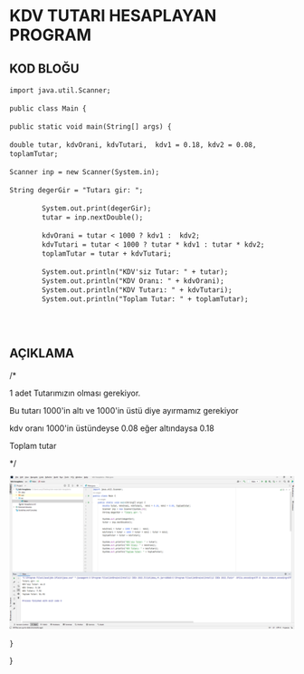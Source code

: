 # KDV TUTARI HESAPLAYAN PROGRAM

##  KOD BLOĞU

````
import java.util.Scanner;

public class Main {

public static void main(String[] args) {

double tutar, kdvOrani, kdvTutari,  kdv1 = 0.18, kdv2 = 0.08, toplamTutar;

Scanner inp = new Scanner(System.in);

String degerGir = "Tutarı gir: ";

        System.out.print(degerGir);
        tutar = inp.nextDouble();

        kdvOrani = tutar < 1000 ? kdv1 :  kdv2;
        kdvTutari = tutar < 1000 ? tutar * kdv1 : tutar * kdv2;
        toplamTutar = tutar + kdvTutari;

        System.out.println("KDV'siz Tutar: " + tutar);
        System.out.println("KDV Oranı: " + kdvOrani);
        System.out.println("KDV Tutarı: " + kdvTutari);
        System.out.println("Toplam Tutar: " + toplamTutar);


````


<br>




## AÇIKLAMA

/*

1 adet Tutarımızın olması gerekiyor.

Bu tutarı 1000'in altı ve 1000'in üstü diye ayırmamız gerekiyor

kdv oranı 1000'in üstündeyse 0.08 eğer altındaysa 0.18

Toplam tutar

*/

![(C:\Users\canyl\Desktop\kdv tutarı\Kdv.png)](Kdv.png)









    }
}
